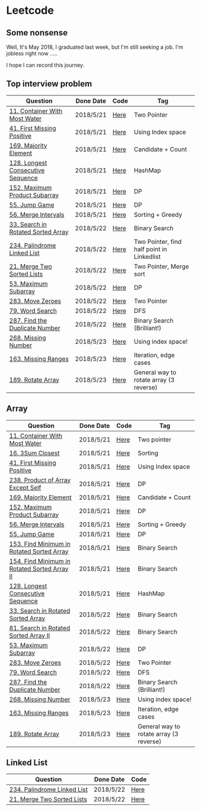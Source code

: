 # Leetcode
## Some nonsense
Well, It's May 2018, I graduated last week, but I'm still seeking a job. I'm jobless right now .....  
  
I hope I can record this journey. 

## Top interview problem
Question | Done Date | Code | Tag |
----|----|-----|----|
[11. Container With Most Water](https://leetcode.com/problems/container-with-most-water/description/) | 2018/5/21 | [Here](src/containerWithMostWater.java) | Two Pointer |
[41. First Missing Positive](https://leetcode.com/problems/first-missing-positive/description/) | 2018/5/21 | [Here](src/firstMissingPositive.java) | Using Index space |
[169. Majority Element](https://leetcode.com/problems/majority-element/description/) | 2018/5/21 | [Here](src/MajorityElement.java) | Candidate + Count |
[128. Longest Consecutive Sequence](https://leetcode.com/problems/longest-consecutive-sequence/description/) | 2018/5/21 | [Here](src/LongestConsecutiveSequence.java) | HashMap |
[152. Maximum Product Subarray](https://leetcode.com/problems/maximum-product-subarray/description/) | 2018/5/21 | [Here](src/MaximumProductSubarray.java) | DP |
[55. Jump Game](https://leetcode.com/problems/jump-game/description/) | 2018/5/21 | [Here](src/JumpGame.java) | DP |
[56. Merge Intervals](https://leetcode.com/problems/merge-intervals/description/) | 2018/5/21 | [Here](src/MergeIntervals.java) | Sorting + Greedy |
[33. Search in Rotated Sorted Array](https://leetcode.com/problems/search-in-rotated-sorted-array/description/) | 2018/5/22 | [Here](src/SearchinRotatedSortedArray.java) | Binary Search |
[234. Palindrome Linked List](https://leetcode.com/problems/palindrome-linked-list/description/) | 2018/5/22 | [Here](src/PalindromeLinkedList.java) | Two Pointer, find half point in Linkedlist |
[21. Merge Two Sorted Lists](https://leetcode.com/problems/merge-two-sorted-lists/description/) | 2018/5/22 | [Here](src/MergeTwoSortedLists.java) | Two Pointer, Merge sort |
[53. Maximum Subarray](https://leetcode.com/problems/maximum-subarray/description/) | 2018/5/22 | [Here](src/MaximumSubarray.java) | DP |
[283. Move Zeroes](https://leetcode.com/problems/move-zeroes/description/) | 2018/5/22 | [Here](src/MoveZeroes.java) | Two Pointer |
[79. Word Search](https://leetcode.com/problems/word-search/description/) | 2018/5/22 | [Here](src/WordSearch.java) | DFS |
[287. Find the Duplicate Number](https://leetcode.com/problems/find-the-duplicate-number/description/) | 2018/5/22 | [Here](src/FindDuplicateNumber) | Binary Search (Brilliant!) |
[268. Missing Number](https://leetcode.com/problems/missing-number/description/) | 2018/5/23 | [Here](src/MissingNumber.java) | Using index space! |
[163. Missing Ranges](https://leetcode.com/problems/missing-ranges/description/) | 2018/5/23 | [Here](src/MissingRanges.java) | Iteration, edge cases |
[189. Rotate Array](https://leetcode.com/problems/rotate-array/description/) | 2018/5/23 | [Here](src/RotateArray.java) | General way to rotate array (3 reverse) |



## Array

Question | Done Date | Code | Tag |
----|----|-----|-----|
[11. Container With Most Water](https://leetcode.com/problems/container-with-most-water/description/) | 2018/5/21 | [Here](src/containerWithMostWater.java) | Two pointer |
[16. 3Sum Closest](https://leetcode.com/problems/3sum-closest/description/) | 2018/5/21 | [Here](src/threeSumClosest.java) | Sorting |
[41. First Missing Positive](https://leetcode.com/problems/first-missing-positive/description/) | 2018/5/21 | [Here](src/firstMissingPositive.java) | Using Index space |
[238. Product of Array Except Self](https://leetcode.com/problems/product-of-array-except-self/description/) | 2018/5/21 | [Here](src/ProductExceptSelf.java) | DP |
[169. Majority Element](https://leetcode.com/problems/majority-element/description/) | 2018/5/21 | [Here](src/MajorityElement.java) |Candidate + Count |
[152. Maximum Product Subarray](https://leetcode.com/problems/maximum-product-subarray/description/) | 2018/5/21 | [Here](src/MaximumProductSubarray.java) | DP |
[56. Merge Intervals](https://leetcode.com/problems/merge-intervals/description/) | 2018/5/21 | [Here](src/MergeIntervals.java) | Sorting + Greedy |
[55. Jump Game](https://leetcode.com/problems/jump-game/description/) | 2018/5/21 | [Here](src/JumpGame.java) | DP |
[153. Find Minimum in Rotated Sorted Array](https://leetcode.com/problems/find-minimum-in-rotated-sorted-array/description/) | 2018/5/21 | [Here](src/FindMinimuminRotatedSortedArray.java) | Binary Search |
[154. Find Minimum in Rotated Sorted Array II](https://leetcode.com/problems/find-minimum-in-rotated-sorted-array-ii/description/) | 2018/5/21 | [Here](src/FindMinimuminRotatedSortedArrayII.java) | Binary Search |
[128. Longest Consecutive Sequence](https://leetcode.com/problems/longest-consecutive-sequence/description/) | 2018/5/21 | [Here](src/LongestConsecutiveSequence.java) | HashMap |
[33. Search in Rotated Sorted Array](https://leetcode.com/problems/search-in-rotated-sorted-array/description/) | 2018/5/22 | [Here](src/SearchinRotatedSortedArray.java) | Binary Search |
[81. Search in Rotated Sorted Array II](https://leetcode.com/problems/search-in-rotated-sorted-array-ii/description/) | 2018/5/22 | [Here](src/SearchinRotatedSortedArrayII.java) | Binary Search |
[53. Maximum Subarray](https://leetcode.com/problems/maximum-subarray/description/) | 2018/5/22 | [Here](src/MaximumSubarray.java) | DP |
[283. Move Zeroes](https://leetcode.com/problems/move-zeroes/description/) | 2018/5/22 | [Here](src/MoveZeroes.java) | Two Pointer |
[79. Word Search](https://leetcode.com/problems/word-search/description/) | 2018/5/22 | [Here](src/WordSearch.java) | DFS |
[287. Find the Duplicate Number](https://leetcode.com/problems/find-the-duplicate-number/description/) | 2018/5/22 | [Here](src/FindDuplicateNumber) | Binary Search (Brilliant!) |
[268. Missing Number](https://leetcode.com/problems/missing-number/description/) | 2018/5/23 | [Here](src/MissingNumber.java) | Using index space! |
[163. Missing Ranges](https://leetcode.com/problems/missing-ranges/description/) | 2018/5/23 | [Here](src/MissingRanges.java) | Iteration, edge cases |
[189. Rotate Array](https://leetcode.com/problems/rotate-array/description/) | 2018/5/23 | [Here](src/RotateArray.java) | General way to rotate array (3 reverse) |

## Linked List
Question | Done Date | Code
----|----|-----|
[234. Palindrome Linked List](https://leetcode.com/problems/palindrome-linked-list/description/) | 2018/5/22 | [Here](src/PalindromeLinkedList.java) |
[21. Merge Two Sorted Lists](https://leetcode.com/problems/merge-two-sorted-lists/description/) | 2018/5/22 | [Here](src/MergeTwoSortedLists.java) |

 
